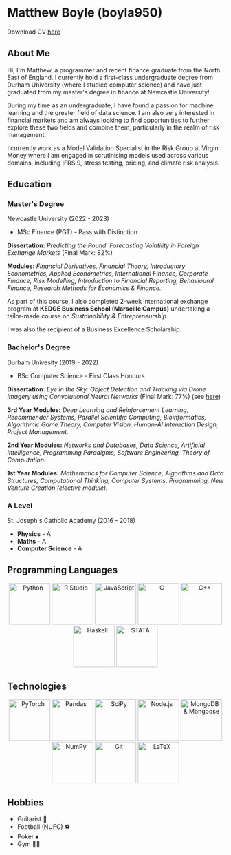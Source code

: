 # Matthew Boyle (boyla950)

Download CV [here](https://drive.google.com/file/d/1jnWxLHpt6nIjRDmd7Y9PBMvMmkn8MFyv/view?usp=sharing)

## About Me
Hi, I'm Matthew, a programmer and recent finance graduate from the North East of England. I currently hold a first-class undergraduate degree from Durham University (where I studied computer science) and have just graduated from my master's degree in finance at Newcastle University!

During my time as an undergraduate, I have found a passion for machine learning and the greater field of data science. I am also very interested in financial markets and am always looking to find opportunities to further explore these two fields and combine them, particularly in the realm of risk management.

I currently work as a Model Validation Specialist in the Risk Group at Virgin Money where I am engaged in scrutinising models used across various domains, including IFRS 9, stress testing, pricing, and climate risk analysis.

## Education
### Master's Degree
Newcastle University (2022 - 2023)

 - MSc Finance (PGT) - Pass with Distinction

**Dissertation:** *Predicting the Pound: Forecasting Volatility in Foreign Exchange Markets* (Final Mark: 82%)

**Modules:** *Financial Derivatives, Financial Theory, Introductory Econometrics, Applied Econometrics, International Finance, Corporate Finance, Risk   Modelling, Introduction to Financial Reporting, Behavioural Finance, Research Methods for Economics & Finance.*

As part of this course, I also completed 2-week international exchange program at **KEDGE Business School (Marseille Campus)** undertaking a tailor-made course on *Sustainability & Entrepreneurship*.

I was also the recipient of a Business Excellence Scholarship.

### Bachelor's Degree
Durham Univesity (2019 - 2022)

 - BSc Computer Science - First Class Honours

**Dissertation:** *Eye in the Sky: Object Detection and Tracking via Drone Imagery using Convolutional Neural Networks* (Final Mark: 77%) (see [here](https://github.com/boyla950/eye-in-the-sky))

**3rd Year Modules:** *Deep Learning and Reinforcement Learning, Recommender Systems, Parallel Scientific Computing, Bioinformatics, Algorithmic Game Theory, Computer Vision, Human-AI Interaction Design, Project Management.*

**2nd Year Modules:** *Networks and Databases, Data Science, Artificial Intelligence, Programming Paradigms, Software Engineering, Theory of Computation.*

**1st Year Modules:** *Mathematics for Computer Science, Algorithms and Data Structures, Computational Thinking, Computer Systems, Programming, New Venture Creation (elective module).*

### A Level
St. Joseph's Catholic Academy (2016 - 2018)

 - **Physics** - A
 - **Maths** - A
 - **Computer Science** - A

## Programming Languages
<center><div>
    <img src="https://img.icons8.com/color/96/000000/python.png" width="96" title="Python"/>
    <img src="https://www.r-project.org/Rlogo.png" width="96" title="R Studio"/>
    <img src="https://img.icons8.com/color/48/000000/javascript--v1.png" width="96" title="JavaScript"/>
    <img src="https://img.icons8.com/fluency/48/000000/c.png" width="96" title="C"/>
    <img src="https://img.icons8.com/color/48/000000/c-plus-plus-logo.png" width="96" title="C++"/>
    <img src="https://img.icons8.com/color/344/haskell.png" width="96" title="Haskell"/>
    <img src="https://cdn.icon-icons.com/icons2/2107/PNG/512/file_type_stata_icon_130148.png" width="96" title="STATA"/>

 </div></center>
 
 ## Technologies
<center><div>
    <img src="https://pytorch.org/assets/images/pytorch-logo.png" width="96" title="PyTorch"/>
    <img src="https://numfocus.org/wp-content/uploads/2016/07/pandas-logo-300.png" width="96" title="Pandas"/>
    <img src="https://scipy.org/images/logo.svg" width="96" title="SciPy"/>
    <img src="https://img.icons8.com/color/48/000000/nodejs.png" width="96" title="Node.js"/>
    <img src="https://img.icons8.com/color/48/000000/mongodb.png" width="96" title="MongoDB & Mongoose"/>
    <img src="https://user-images.githubusercontent.com/50221806/86498227-c985dc00-bd39-11ea-9135-3e82bab6d664.png" width="96" title="NumPy"/>
    <img src="https://img.icons8.com/color/48/000000/git.png" width="96" title="Git"/>
    <img src="https://img.icons8.com/color/48/000000/latex.png" width="96" title="LaTeX"/>
</div></center>


## Hobbies
 - Guitarist 🎸
 - Football (NUFC) ⚽️
 - Poker ♠️
 - Gym 🏋🏻

